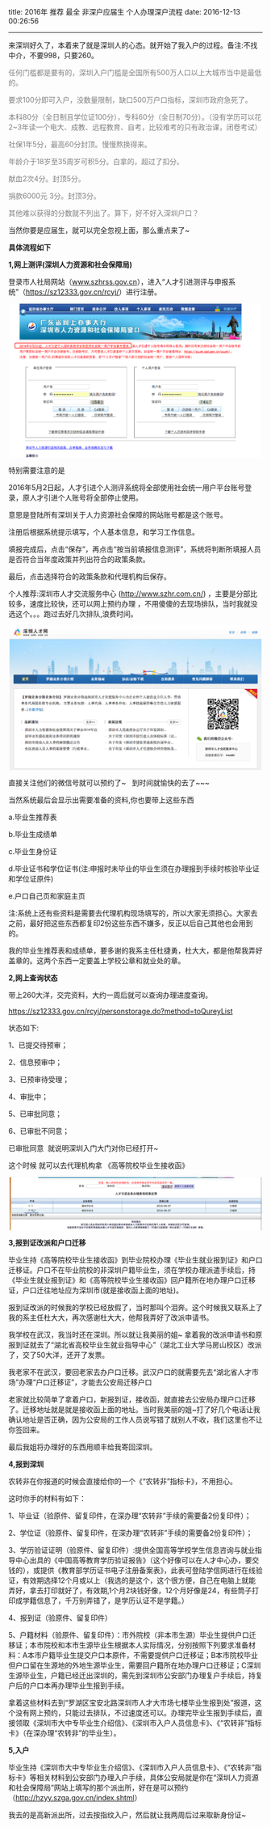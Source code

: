﻿title: 2016年 推荐 最全 非深户应届生 个人办理深户流程
date: 2016-12-13 00:26:56


---


<p><p class="p1"><span class="s1">来深圳好久了，本着来了就是深圳人的心态。就开始了我入户的过程。备注:不找中介，不要998，只要260。</span></p> 
<p class="p3"><span style="color: #808080;"><span class="s1">任何门槛都是要有的，深圳入户门槛是全国所有</span><span class="s2">500</span><span class="s1">万人口以上大城市当中是最低的。</span></span></p> 
<p class="p3"><span style="color: #808080;"><span class="s1">要求</span><span class="s2">100</span><span class="s1">分即可入户，没数量限制，缺口</span><span class="s2">500</span><span class="s1">万户口指标，深圳市政府急死了。</span></span></p> 
<p class="p3"><span style="color: #808080;"><span class="s1">本科</span><span class="s2">80</span><span class="s1">分（全日制且学位证</span><span class="s2">100</span><span class="s1">分），专科</span><span class="s2">60</span><span class="s1">分（全日制</span><span class="s2">70</span><span class="s1">分）。（没有学历可以花</span><span class="s2">2~3</span><span class="s1">年读一个电大、成教、远程教育、自考，比较难考的只有政治课，闭卷考试）</span></span></p> 
<p class="p3"><span style="color: #808080;"><span class="s1">社保</span><span class="s2">1</span><span class="s1">年</span><span class="s2">5</span><span class="s1">分，最高</span><span class="s2">60</span><span class="s1">分封顶。慢慢熬换得来。</span></span></p> 
<p class="p3"><span style="color: #808080;"><span class="s1">年龄介于</span><span class="s2">18</span><span class="s1">岁至</span><span class="s2">35</span><span class="s1">周岁可积</span><span class="s2">5</span><span class="s1">分。白拿的，超过了扣分。</span></span></p> 
<p class="p3"><span style="color: #808080;"><span class="s1">献血</span><span class="s2">2</span><span class="s1">次</span><span class="s2">4</span><span class="s1">分。封顶</span><span class="s2">5</span><span class="s1">分。</span></span></p> 
<p class="p3"><span style="color: #808080;"><span class="s1">捐款</span><span class="s2">6000</span><span class="s1">元</span><span class="s2">&nbsp;3</span><span class="s1">分。封顶</span><span class="s2">3</span><span class="s1">分。</span></span></p> 
<p class="p3"><span class="s1" style="color: #808080;">其他难以获得的分数就不列出了。算下，好不好入深圳户口？</span></p> 
<p class="p3"><span class="s1">当然你要是应届生，</span><span class="s1">就可以完全忽视上面，那么重点来了~</span></p> 
<p class="p6"><strong>具体流程如下</strong></p> 
<p class="p6"><strong>1,网上测评(深圳人力资源和社会保障局)</strong></p> 
<p class="p7"><span class="s3">登录市人社局网站（<a href="http://www.szhrss.gov.cn/" data-ke-src="http://www.szhrss.gov.cn/"><span class="s4">www.szhrss.gov.cn</span></a>），进入</span><span class="s5">“</span><span class="s3">人才引进测评与申报系统</span><span class="s5">”</span><span class="s3">（<a href="https://sz12333.gov.cn/rcyj/" data-ke-src="https://sz12333.gov.cn/rcyj/"><span class="s4">https://sz12333.gov.cn/rcyj/</span></a>）进行注册。</span></p> 
<p class="p7"><span class="s3"><img style="display: block; margin-left: auto; margin-right: auto;" src="https://raw.githubusercontent.com/FangWW/makedown_demo/master/img/registered2.png" alt="" width="500" height="305" data-ke-src="https://www.panzijiang.com/attachment/20161213/1cb43c9398984c738aae6f0b22ff8642.png"></span></p> 
<p class="p6"><span class="s1">特别需要注意的是</span></p> 
<p class="p8"><span class="s6">2016</span><span class="s1">年</span><span class="s6">5</span><span class="s1">月</span><span class="s6">2</span><span class="s1">日起，人才引进个人测评系统将全部使用社会统一用户平台账号登录，原人才引进个人账号将全部停止使用。</span></p> 
<p class="p8"><span class="s1">意思是登陆所有深圳关于人力资源社会保障的网站账号都是这个账号。</span></p> 
<p class="p6"><span class="s1">注册后根据系统提示填写，</span><span class="s7">个人基本信息</span><span class="s8">，</span><span class="s7">和</span><span class="s9">学习工作信息。</span></p> 
<p class="p9"><span class="s1">填报完成后，点击</span><span class="s10">“</span><span class="s1">保存</span><span class="s10">”</span><span class="s1">，再点击</span><span class="s10">“</span><span class="s1">按当前填报信息测评</span><span class="s10">”</span><span class="s1">，系统将判断所填报人员是否符合当年度政策并列出符合的政策条款。</span></p> 
<p class="p9">最后，点击选择符合的政策条款和代理机构后保存。</p> 
<p class="p5"><span class="s3">个人推荐:</span><span class="s1">深圳市人才交流服务中心 (<a href="http://www.szhr.com.cn/" data-ke-src="http://www.szhr.com.cn/"><span class="s11">http://www.szhr.com.cn/</span></a>) ，主要是分部比较多，速度比较快，还可以网上预约办理 ，不用傻傻的去现场排队，当时我就没选这个。。。跑过去好几次排队,浪费时间。</span></p> 
<p class="p5"><span class="s1"><img style="display: block; margin-left: auto; margin-right: auto;" src="https://raw.githubusercontent.com/FangWW/makedown_demo/master/img/registered1.png" alt="" width="500" height="286" data-ke-src="https://www.panzijiang.com/attachment/20161213/b37c94caee824b0880dc31546d38a440.png"></span></p> 
<p class="p5"><span class="s1">直接关注他们的微信号就可以预约了~&nbsp;&nbsp;<span class="Apple-converted-space">&nbsp;</span>到时间就愉快的去了~~~</span></p> 
<p class="p3"><span class="s3">当然系统</span><span class="s1">最后会显示出需要准备的资料,你也要带上这些东西</span></p> 
<p class="p6"><span class="s10">a.</span><span class="s1">毕业生推荐表</span></p> 
<p class="p6"><span class="s10">b.</span><span class="s1">毕业生成绩单</span></p> 
<p class="p6"><span class="s10">c.</span><span class="s1">毕业生身份证</span></p> 
<p class="p6"><span class="s10">d.</span><span class="s1">毕业证书和学位证书(注:申报时未毕业的毕业生须在办理报到手续时核验毕业证和学位证原件)</span></p> 
<p class="p6"><span class="s1">e.户口自己页和家庭主页</span></p> 
<p class="p6"><span class="s1">注:系统上还有些资料是需要去代理机构现场填写的，所以大家无须担心。大家去之前，最好把这些东西都复印2份这些东西不嫌多，反正以后自己其他也会用到的。</span></p> 
<p class="p6"><span class="s1">我的毕业生推荐表和成绩单，要多谢的我系主任杜捷勇，杜大大，都是他帮我弄好盖章的。这两个东西一定要盖上学校公章和就业处的章。</span></p> 
<p class="p11"><strong><span class="s10">2,</span><span class="s1">网上查询状态</span></strong></p> 
<p class="p6"><span class="s1">带上260大洋，交完资料，大约一周后就可以查询办理进度查询。</span></p> 
<p class="p12"><span class="s1"><a href="https://sz12333.gov.cn/rcyj/personstorage.do?method=toQureyList" data-ke-src="https://sz12333.gov.cn/rcyj/personstorage.do?method=toQureyList">https://sz12333.gov.cn/rcyj/personstorage.do?method=toQureyList</a></span></p> 
<p class="p6"><span class="s1">状态如下</span><span class="s10">:</span></p> 
<p class="p13"><span class="s12">1</span><span class="s1">、已提交待预审；</span></p> 
<p class="p13"><span class="s12">2</span><span class="s1">、信息预审中；</span></p> 
<p class="p13"><span class="s12">3</span><span class="s1">、已预审待受理；</span></p> 
<p class="p13"><span class="s12">4</span><span class="s1">、审批中；</span></p> 
<p class="p13"><span class="s12">5</span><span class="s1">、已审批同意；</span></p> 
<p class="p13"><span class="s12">6</span><span class="s1">、已审批不同意；</span></p> 
<p class="p13"><span class="s1">已审批同意&nbsp;<span class="Apple-converted-space">&nbsp;</span>就说明深圳入门大门对你已经打开~</span></p> 
<p class="p13"><span class="s1">这个时候 就可以去代理机构拿&nbsp;</span><span class="s13">《高等院校毕业生接收函》&nbsp;</span></p> 
<p class="p13"><span class="s13"><img style="display: block; margin-left: auto; margin-right: auto;" src="https://raw.githubusercontent.com/FangWW/makedown_demo/master/img/registered3.png" alt="" width="500" height="105" data-ke-src="https://www.panzijiang.com/attachment/20161213/7ac8da2e60d14f9684988903ff47c5c8.png"></span></p> 
<p class="p16"><strong>3,报到证改派和户口迁移</strong></p> 
<p class="p17"><span class="s1">毕业生持《高等院校毕业生接收函》到毕业院校办理《毕业生就业报到证》和户口迁移证。户口不在毕业院校的非深圳户籍毕业生，须在学校办理派遣手续后，持《毕业生就业报到证》和《高等院校毕业生接收函》回户籍所在地办理户口迁移证，户口迁往地址应为深圳市(就是接收函上面的地址)。</span></p> 
<p class="p17"><span class="s1">报到证改派的时候我的学校已经放假了，当时那叫个泪奔。这个时候我又联系上了我的系主任</span><span class="s3">杜大大，</span><span class="s1">再次</span><span class="s3">感谢杜大大，他帮我弄好了改派申请书。</span></p> 
<p class="p18"><span class="s1">我学校在武汉，我当时还在深圳。所以就让我美丽的姐~ 拿着我的改派申请书和原报到证就去了“</span><span class="s14">湖北省高校毕业生就业指导中心</span><span class="s1">”（</span><span class="s14">湖北工业大学马房山校区</span><span class="s1">）改派了，交了50大洋，还开了发票。</span></p> 
<p class="p18"><span class="s1">我老家不在武汉，要回老家去办户口迁移。武汉户口的就需要先去</span><span class="s15">“</span><span class="s14">湖北省人才市场</span><span class="s15">”</span><span class="s14">办理“户口迁移证”，才能去公安局迁移户口</span></p> 
<p class="p18"><span class="s1">老家就比较简单了拿着户口，新报到证，接收函，就直接去公安局办理户口迁移了。迁移地址就是</span><span class="s13">就是接收函上面的地址。</span><span class="s1">当时我美丽的姐~打了好几个电话让我确认地址是否正确，因为公安局的工作人员说写错了就别人不收，我们这里也不让你签回来。</span></p> 
<p class="p18"><span class="s1">最后我姐将办理好的东西用顺丰给我寄回深圳。</span></p> 
<p class="p16"><span class="s1"><strong>4,报到深圳</strong></span></p> 
<p class="p16"><span class="s1">农转非在你报道的时候会直接给你的一个《</span><span class="s16">“</span><span class="s1">农转非</span><span class="s16">”</span><span class="s1">指标卡》，不用担心。</span></p> 
<p class="p16"><span class="s1">这时你手的材料有如下：</span></p> 
<p class="p20"><span class="s10">1</span><span class="s1">、毕业证（验原件、留复印件，在深办理</span><span class="s10">“</span><span class="s1">农转非</span><span class="s10">”</span><span class="s1">手续的需要备</span><span class="s10">2</span><span class="s1">份复印件）；</span></p> 
<p class="p20"><span class="s10">2</span><span class="s1">、学位证（验原件、留复印件，在深办理</span><span class="s10">“</span><span class="s1">农转非</span><span class="s10">”</span><span class="s1">手续的需要备</span><span class="s10">2</span><span class="s1">份复印件）；</span></p> 
<p class="p20"><span class="s10">3</span><span class="s1">、学历验证证明（验原件、留复印件）</span><span class="s10">:</span><span class="s1">提供全国高等学校学生信息咨询与就业指导中心出具的《中国高等教育学历验证报告》（这个好像可以在人才中心办，要交钱的），或提供《教育部学历证书电子注册备案表》，此表可登陆学信网进行在线验证，有效期选择</span><span class="s10">12</span><span class="s1">个月或以上（我选的是这个，这个很方便，自己在电脑上就能弄好，拿去打印就好了，有效期</span><span class="s10">,1</span><span class="s1">个月</span><span class="s10">2</span><span class="s1">块钱好像，</span><span class="s10">12</span><span class="s1">个月好像是</span><span class="s10">24</span><span class="s1">，有些筒子打印成学籍信息了，千万别弄错了，是学历认证不是学籍。）</span></p> 
<p class="p20"><span class="s10">4</span><span class="s1">、报到证（验原件、留复印件）</span></p> 
<p class="p20"><span class="s10">5</span><span class="s1">、户籍材料（验原件、留复印件）：市外院校（非本市生源）毕业生提供户口迁移证；本市院校和本市生源毕业生根据本人实际情况，分别按照下列要求准备材料：</span><span class="s10">A</span><span class="s1">本市户籍毕业生提交户口本原件，不需要提供户口迁移证；</span><span class="s10">B</span><span class="s1">本市院校毕业但户口留在生源地的外地生源毕业生，需要回户籍所在地办理户口迁移证；</span><span class="s10">C</span><span class="s1">深圳生源毕业生，户籍已经迁出深圳的，需先到深圳市公安部门办理复户手续后，持复户后的户口本再办理毕业生报到手续。</span></p> 
<p class="p21"><span class="s1">拿着这些材料去到</span><span class="s16">“</span><span class="s3">罗湖区宝安北路深圳市人才大市场七楼毕业生报到处</span><span class="s16">”</span><span class="s1">报道，这个没有网上预约，只能过去排队，不过速度还可以。办理完毕业生报到手续后，直接领取《深圳市大中专毕业生介绍信》、《深圳市入户人员信息卡》、《</span><span class="s16">“</span><span class="s1">农转非</span><span class="s16">”</span><span class="s1">指标卡》（在深办理</span><span class="s16">“</span><span class="s1">农转非</span><span class="s16">”</span><span class="s1">的毕业生）。</span></p> 
<p class="p21"><strong>5,入户</strong></p> 
<p class="p23"><span class="s1">毕业生持《深圳市大中专毕业生介绍信》、《深圳市入户人员信息卡》、《</span><span class="s16">“</span><span class="s1">农转非</span><span class="s16">”</span><span class="s1">指标卡》等相关材料到公安部门办理入户手续，具体公安局就是你在“</span><span class="s3">深圳人力资源和社会保障局</span><span class="s1">”网站上填写的那个派出所，好在是可以预约（<a href="http://hzyy.szga.gov.cn/index.shtml" data-ke-src="http://hzyy.szga.gov.cn/index.shtml"><span class="s4">http://hzyy.szga.gov.cn/index.shtml</span></a>） 
<p class="p23"><span class="s1">我去的是高新派出所，过去按指纹入户，然后就让我两周后过来取新身份证~</span></p></p>